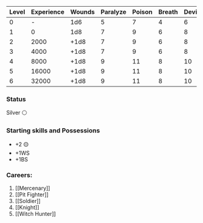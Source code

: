 
| Level | Experience | Wounds | Paralyze | Poison | Breath | Device | Magic |
| ----- | ---------- | ------ | -------- | ------ | ------ | ------ | ----- |
| 0     | -          | 1d6    | 5        | 7      | 4      | 6      | 3     |
| 1     | 0          | 1d8    | 7        | 9      | 6      | 8      | 5     |
| 2     | 2000       | +1d8   | 7        | 9      | 6      | 8      | 5     |
| 3     | 4000       | +1d8   | 7        | 9      | 6      | 8      | 5     |
| 4     | 8000       | +1d8   | 9        | 11     | 8      | 10     | 7     |
| 5     | 16000      | +1d8   | 9        | 11     | 8      | 10     | 7     |
| 6     | 32000      | +1d8   | 9        | 11     | 8      | 10     | 7     |

### Status
Silver ⚪
### Starting skills and Possessions
- +2 🟡
- +1WS
- +1BS
### Careers:
1. [[Mercenary]]
2. [[Pit Fighter]]
3. [[Soldier]]
4. [[Knight]]
5. [[Witch Hunter]]
